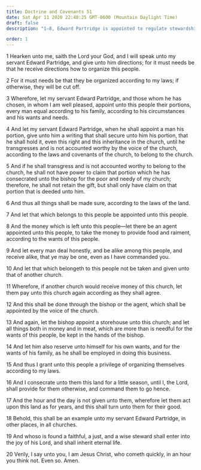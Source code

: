 ```yaml
---
title: Doctrine and Covenants 51
date: Sat Apr 11 2020 22:48:25 GMT-0600 (Mountain Daylight Time)
draft: false
description: "1–8, Edward Partridge is appointed to regulate stewardships and properties; 9–12, The Saints are to deal honestly and receive alike; 13–15, They are to have a bishop’s storehouse and to organize properties according to the Lord’s law; 16–20, Ohio is to be a temporary gathering place."

order: 1
---
```

    
1 Hearken unto me, saith the Lord your God, and I will speak unto my servant Edward Partridge, and give unto him directions; for it must needs be that he receive directions how to organize this people.

2 For it must needs be that they be organized according to my laws; if otherwise, they will be cut off.

3 Wherefore, let my servant Edward Partridge, and those whom he has chosen, in whom I am well pleased, appoint unto this people their portions, every man equal according to his family, according to his circumstances and his wants and needs.

4 And let my servant Edward Partridge, when he shall appoint a man his portion, give unto him a writing that shall secure unto him his portion, that he shall hold it, even this right and this inheritance in the church, until he transgresses and is not accounted worthy by the voice of the church, according to the laws and covenants of the church, to belong to the church.

5 And if he shall transgress and is not accounted worthy to belong to the church, he shall not have power to claim that portion which he has consecrated unto the bishop for the poor and needy of my church; therefore, he shall not retain the gift, but shall only have claim on that portion that is deeded unto him.

6 And thus all things shall be made sure, according to the laws of the land.

7 And let that which belongs to this people be appointed unto this people.

8 And the money which is left unto this people—let there be an agent appointed unto this people, to take the money to provide food and raiment, according to the wants of this people.

9 And let every man deal honestly, and be alike among this people, and receive alike, that ye may be one, even as I have commanded you.

10 And let that which belongeth to this people not be taken and given unto that of another church.

11 Wherefore, if another church would receive money of this church, let them pay unto this church again according as they shall agree.

12 And this shall be done through the bishop or the agent, which shall be appointed by the voice of the church.

13 And again, let the bishop appoint a storehouse unto this church; and let all things both in money and in meat, which are more than is needful for the wants of this people, be kept in the hands of the bishop.

14 And let him also reserve unto himself for his own wants, and for the wants of his family, as he shall be employed in doing this business.

15 And thus I grant unto this people a privilege of organizing themselves according to my laws.

16 And I consecrate unto them this land for a little season, until I, the Lord, shall provide for them otherwise, and command them to go hence.

17 And the hour and the day is not given unto them, wherefore let them act upon this land as for years, and this shall turn unto them for their good.

18 Behold, this shall be an example unto my servant Edward Partridge, in other places, in all churches.

19 And whoso is found a faithful, a just, and a wise steward shall enter into the joy of his Lord, and shall inherit eternal life.

20 Verily, I say unto you, I am Jesus Christ, who cometh quickly, in an hour you think not. Even so. Amen.
